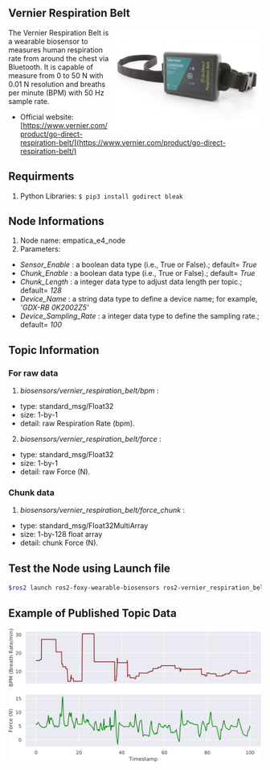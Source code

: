 ## Vernier Respiration Belt
<img align="right" width="300" src="/media/img/vernier_respiration_belt.jpg">
The Vernier Respiration Belt is a wearable biosensor to measures human respiration rate from around the chest via Bluetooth. It is capable of measure from 0 to 50 N with 0.01 N resolution and breaths per minute (BPM) with 50 Hz sample rate.

* Official website: [https://www.vernier.com/product/go-direct-respiration-belt/](https://www.vernier.com/product/go-direct-respiration-belt/)

## Requirments
1) Python Libraries: ```$ pip3 install godirect bleak```

## Node Informations
1) Node name: empatica_e4_node
2) Parameters: 
  * _Sensor_Enable_ : a boolean data type (i.e., True or False).; default= _True_
  * _Chunk_Enable_ : a boolean data type (i.e., True or False).; default= _True_
  * _Chunk_Length_ : a integer data type to adjust data length per topic.; default= _128_
  * _Device_Name_ : a string data type to define a device name; for example, _'GDX-RB 0K2002Z5'_
  * _Device_Sampling_Rate_ : a integer data type to define the sampling rate.; default= _100_

## Topic Information
### For raw data
1) _biosensors/vernier_respiration_belt/bpm_ : 
* type: standard_msg/Float32
* size: 1-by-1 
* detail: raw Respiration Rate (bpm). 
2) _biosensors/vernier_respiration_belt/force_ :
* type: standard_msg/Float32
* size: 1-by-1 
* detail: raw Force (N). 


### Chunk data
1) _biosensors/vernier_respiration_belt/force_chunk_ : 
* type: standard_msg/Float32MultiArray
* size: 1-by-128 float array
* detail: chunk Force (N).


## Test the Node using Launch file

```bash
$ros2 launch ros2-foxy-wearable-biosensors ros2-vernier_respiration_belt.launch.py
```

## Example of Published Topic Data
<p align="center">
<img src="/media/img/vernier_respiration_belt_data.jpg" width="700" >
</p>
